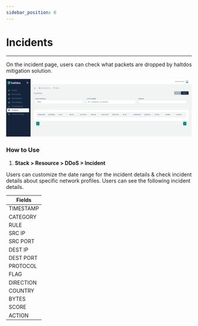 ```yaml
---
sidebar_position: 6
---
```


# Incidents

---

On the incident page, users can check what packets are dropped by haltdos mitigation solution.

![](\img\ddos\v6\docs\ddos25.png)

### **How to Use**

1. **Stack > Resource > DDoS > Incident**

Users can customize the date range for the incident details & check incident details about specific network profiles. Users can see the following incident details. 

| Fields     |
|------------|
| TIMESTAMP  |
| CATEGORY   |
| RULE       |
| SRC IP     |
| SRC PORT   |
| DEST IP    |
| DEST PORT  |
| PROTOCOL   |
| FLAG       |
| DIRECTION  |
| COUNTRY    |
| BYTES      |
| SCORE      |
| ACTION     |
